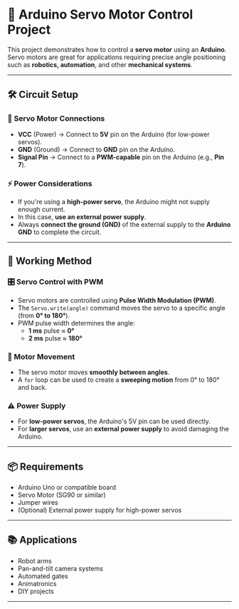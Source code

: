 # 🚀 Arduino Servo Motor Control Project

This project demonstrates how to control a **servo motor** using an **Arduino**. Servo motors are great for applications requiring precise angle positioning such as **robotics, automation**, and other **mechanical systems**.

---

## 🛠️ Circuit Setup

### 🔌 Servo Motor Connections
- **VCC** (Power) → Connect to **5V** pin on the Arduino (for low-power servos).
- **GND** (Ground) → Connect to **GND** pin on the Arduino.
- **Signal Pin** → Connect to a **PWM-capable** pin on the Arduino (e.g., **Pin 7**).

### ⚡ Power Considerations
- If you're using a **high-power servo**, the Arduino might not supply enough current.
- In this case, **use an external power supply**.
- Always **connect the ground (GND)** of the external supply to the **Arduino GND** to complete the circuit.

---

## 🧠 Working Method

### 🎛️ Servo Control with PWM
- Servo motors are controlled using **Pulse Width Modulation (PWM)**.
- The `Servo.write(angle)` command moves the servo to a specific angle (from **0° to 180°**).
- PWM pulse width determines the angle:
  - **1 ms** pulse ≈ **0°**
  - **2 ms** pulse ≈ **180°**

### 🔄 Motor Movement
- The servo motor moves **smoothly between angles**.
- A `for` loop can be used to create a **sweeping motion** from 0° to 180° and back.

### ⚠️ Power Supply
- For **low-power servos**, the Arduino's 5V pin can be used directly.
- For **larger servos**, use an **external power supply** to avoid damaging the Arduino.

---

## 📦 Requirements

- Arduino Uno or compatible board
- Servo Motor (SG90 or similar)
- Jumper wires
- (Optional) External power supply for high-power servos

---



## 📚 Applications

- Robot arms
- Pan-and-tilt camera systems
- Automated gates
- Animatronics
- DIY projects

---

